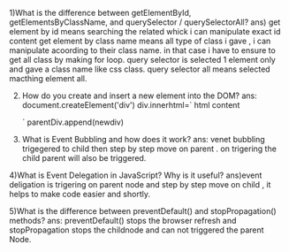 1)What is the difference between getElementById, getElementsByClassName, and querySelector / querySelectorAll?
ans) get element by id means searching the related whick i can manipulate exact id content
      get element by class name means all type of class i gave , i can manipulate acoording to their class name. in that case i have to ensure to get all class by making for loop.
      query selector is selected 1 element only and gave a class name like css class.
      query selector all means selected macthing element all.

2) How do you create and insert a new element into the DOM?
   ans: document.createElement('div')
         div.innerhtml=`
      html content

   `
   parentDiv.append(newdiv)

  3) What is Event Bubbling and how does it work?
     ans: venet bubbling trigegered to child then step by step move on parent . on trigering the child parent will also be triggered.

   4)What is Event Delegation in JavaScript? Why is it useful?
   ans)event deligation is trigering on parent node and step by step move on child , it helps to make code easier and shortly.

   5)What is the difference between preventDefault() and stopPropagation() methods?
   ans: preventDefault() stops the browser refresh and stopPropagation stops the childnode and can not triggered the parent Node.
